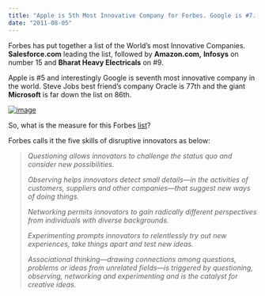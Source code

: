 ```yaml
---
title: "Apple is 5th Most Innovative Company for Forbes. Google is #7. Microsoft #86."
date: "2011-08-05"
---
```


Forbes has put together a list of the World’s most Innovative Companies. **Salesforce.com** leading the list, followed by **Amazon.com,** **Infosys** on number 15 and **Bharat Heavy Electricals** on #9.

Apple is #5 and interestingly Google is seventh most innovative company in the world. Steve Jobs best friend’s company Oracle is 77th and the giant **Microsoft** is far down the list on 86th.

[![image](http://lh5.ggpht.com/-CDMpBQ5ahUc/TjxI57lxyiI/AAAAAAAAFjo/kOTXZksJe5M/image_thumb%25255B1%25255D.png?imgmax=800 "image")](http://lh3.ggpht.com/-JlscYLqmFs4/TjxI3cHRWAI/AAAAAAAAFjk/JRQrqftHy4M/s1600-h/image%25255B3%25255D.png)

So, what is the measure for this Forbes [list](http://www.forbes.com/special-features/innovative-companies.html)?

Forbes calls it the five skills of disruptive innovators as below:

> _Questioning allows innovators to challenge the status quo and consider new possibilities._
> 
> _Observing helps innovators detect small details—in the activities of customers, suppliers and other companies—that suggest new ways of doing things._
> 
> _Networking permits innovators to gain radically different perspectives from individuals with diverse backgrounds._
> 
> _Experimenting prompts innovators to relentlessly try out new experiences, take things apart and test new ideas._
> 
> _Associational thinking—drawing connections among questions, problems or ideas from unrelated fields—is triggered by questioning, observing, networking and experimenting and is the catalyst for creative ideas._
